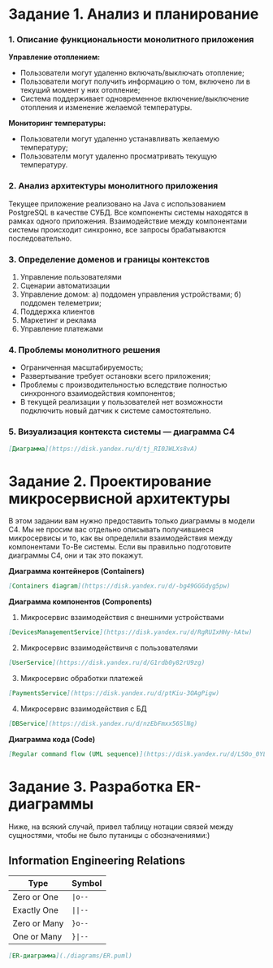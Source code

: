 # Задание 1. Анализ и планирование

### 1. Описание функциональности монолитного приложения

**Управление отоплением:**

- Пользователи могут удаленно включать/выключать отопление;
- Пользователи могут получить информацию о том, включено ли в текущий момент у них отопление;
- Система поддерживает одновременное включение/выключение отопления и изменение желаемой температуры.

**Мониторинг температуры:**

- Пользователи могут удаленно устанавливать желаемую температуру;
- Пользователм могут удаленно просматривать текущую температуру.

### 2. Анализ архитектуры монолитного приложения

Текущее приложение реализовано на Java c использованием PostgreSQL в качестве СУБД.
Все компоненты системы находятся в рамках одного приложения. Взаимодействие между 
компонентами системы происходит синхронно, все запросы брабатываются последовательно.

### 3. Определение доменов и границы контекстов

1. Управление пользователями
2. Сценарии автоматизации
3. Управление домом:
   a) поддомен управления устройствами;
   б) поддомен телеметрии;
4. Поддержка клиентов
5. Маркетинг и реклама
6. Управление платежами

### **4. Проблемы монолитного решения**

- Ограниченная масштабируемость;
- Развертывание требует остановки всего приложения;
- Проблемы с производительностью вследствие полностью синхронного взаимодействия компонентов;
- В текущей реализации у пользователей нет возможности подключить новый датчик к системе самостоятельно.

### 5. Визуализация контекста системы — диаграмма С4

```markdown
[Диаграмма](https://disk.yandex.ru/d/tj_RI0JWLXs8vA)
```

# Задание 2. Проектирование микросервисной архитектуры

В этом задании вам нужно предоставить только диаграммы в модели C4. Мы не просим вас отдельно описывать получившиеся микросервисы и то, как вы определили взаимодействия между компонентами To-Be системы. Если вы правильно подготовите диаграммы C4, они и так это покажут.

**Диаграмма контейнеров (Containers)**

```markdown
[Containers diagram](https://disk.yandex.ru/d/-bg49GGGdyg5pw)
```

**Диаграмма компонентов (Components)**

1. Микросервис взаимодействия с внешними устройствами
```markdown
[DevicesManagementService](https://disk.yandex.ru/d/RgRUIxHHy-hAtw)
```

2. Микросервис взаимодействичя с пользователями
```markdown
[UserService](https://disk.yandex.ru/d/G1rdb0y82rU9zg)
```

3. Микросервис обработки платежей
```markdown
[PaymentsService](https://disk.yandex.ru/d/ptKiu-3OAgPigw)
```

4. Микросервис взаимодействия с БД
```markdown
[DBService](https://disk.yandex.ru/d/nzEbFmxx56SlNg)
```

**Диаграмма кода (Code)**
```markdown
[Regular command flow (UML sequence)](https://disk.yandex.ru/d/LS0o_0YLMgAOUA)
```

# Задание 3. Разработка ER-диаграммы

Ниже, на всякий случай, привел таблицу нотации связей между сущностями, чтобы не было путаницы с обозначениями:)
## Information Engineering Relations

| Type         | Symbol     |
|--------------|------------|
| Zero or One  | ``\|o--``  |
| Exactly One  | ``\|\|--`` |
| Zero or Many | ``}o--``   |
| One or Many  | ``}\|--``  |

```markdown
[ER-диаграмма](./diagrams/ER.puml)
```
